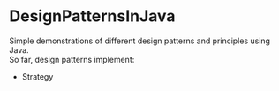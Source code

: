 # DesignPatternsInJava
Simple demonstrations of different design patterns and principles using Java. \
So far, design patterns implement:
- Strategy